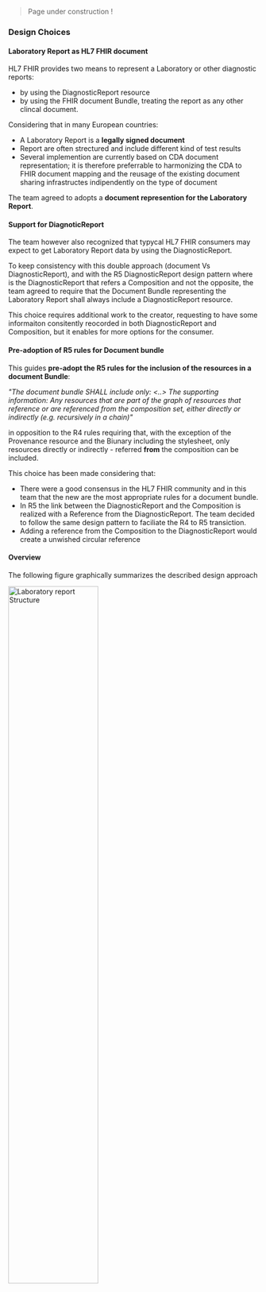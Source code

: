 
<blockquote class="stu-note">
<p>
    Page under construction !
</p>
</blockquote>


### Design Choices

#### Laboratory Report as HL7 FHIR document

HL7 FHIR provides two means to represent a Laboratory or other diagnostic reports:
* by using the DiagnosticReport resource
* by using the FHIR document Bundle, treating the report as any other clincal document.


Considering that in many European countries:
* A Laboratory Report is a **legally signed document**
* Report are often strectured and include different kind of test results
* Several implemention are currently based on CDA document representation; it is therefore preferrable to harmonizing the CDA to FHIR document mapping and the reusage of the existing document sharing infrastructes indipendently on the type of document

The team agreed to adopts a **document represention for the Laboratory Report**.


#### Support for DiagnoticReport

The team however also recognized that typycal HL7 FHIR consumers may expect to get Laboratory Report data by using the DiagnosticReport.

To keep consistency with this double approach (document Vs DiagnosticReport), and with the R5 DiagnosticReport design pattern where is the  DiagnosticReport that refers a Composition and not the opposite, the team agreed to require that the Document Bundle representing the Laboratory Report shall always include a DiagnosticReport resource.

This choice requires additional work to the creator, requesting to have some informaiton consitently reocorded in both DiagnosticReport and Composition, but it enables for more options for the consumer.


#### Pre-adoption of R5 rules for Document bundle

This guides **pre-adopt the R5 rules for the inclusion of the resources in a document Bundle**:

_"The document bundle SHALL include only: <..>
The supporting information: Any resources that are part of the graph of resources that reference or are referenced from the composition set, either directly or indirectly (e.g. recursively in a chain)"_

in opposition to the R4 rules requiring that, with the exception of the Provenance resource and the Biunary including the stylesheet, only resources directly or indirectly - referred **from** the composition can be included.

This choice has been made considering that:
* There were a good consensus in the HL7 FHIR community and in this team that the new are the most appropriate rules for a document bundle.
* In R5 the link between the DiagnosticReport and the Composition is realized with a Reference from the DiagnosticReport. The team decided to follow the same design pattern to faciliate the R4 to R5 transiction.
* Adding a reference from the Composition to the DiagnosticReport would create a unwished circular reference


#### Overview

The following figure graphically summarizes the described design approach


<div>
<img src="lab-structure.png"  alt="Laboratory report Structure" width="60%">
<p></p>
</div>


